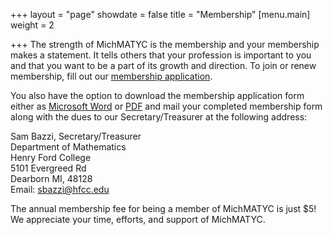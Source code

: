 +++
layout = "page"
showdate = false
title = "Membership"
[menu.main]
weight = 2

+++
The strength of MichMATYC is the membership and your membership makes a statement. It tells others that your profession is important to you and that you want to be a part of its growth and direction. To join or renew membership, fill out our [membership application](https://docs.google.com/forms/d/1BvfadG2g2hn7knYdHBIJDUH3ewkWLdBye-sJSbw9PEw). 

You also have the option to download the membership application form either as [Microsoft Word](http://www.michmatyc.org/Membership%20Application%20form/memberform.doc) or [PDF](http://www.michmatyc.org/Membership%20Application%20form/memberform.pdf) and mail your completed membership form along with the dues to our Secretary/Treasurer at the following address:

Sam Bazzi, Secretary/Treasurer<br>
Department of Mathematics<br>
Henry Ford College<br>
5101 Evergreed Rd<br>
Dearborn MI, 48128<br>
Email: [sbazzi@hfcc.edu](mailto:sbazzi@hfcc.edu)

The annual membership fee for being a member of MichMATYC is just $5! We appreciate your time, efforts, and support of MichMATYC.
